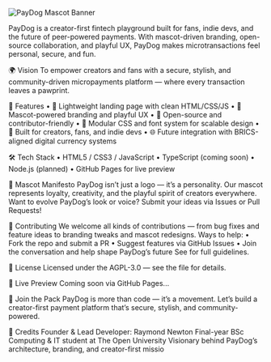 
![PayDog Mascot Banner](./Assets/Branding/paydog-banner.png)



PayDog is a creator-first fintech playground built for fans, indie devs, and the future of peer-powered payments. With mascot-driven branding, open-source collaboration, and playful UX, PayDog makes microtransactions feel personal, secure, and fun.


🌍 Vision
To empower creators and fans with a secure, stylish, and community-driven micropayments platform — where every transaction leaves a pawprint.

🚀 Features
• 	💸 Lightweight landing page with clean HTML/CSS/JS
• 	🐾 Mascot-powered branding and playful UX
• 	🔐 Open-source and contributor-friendly
• 	🧩 Modular CSS and font system for scalable design
• 	🔧 Built for creators, fans, and indie devs
• 	🌐 Future integration with BRICS-aligned digital currency systems

🛠️ Tech Stack
• 	HTML5 / CSS3 / JavaScript
• 	TypeScript (coming soon)
• 	Node.js (planned)
• 	GitHub Pages for live preview

🎨 Mascot Manifesto
PayDog isn’t just a logo — it’s a personality.
Our mascot represents loyalty, creativity, and the playful spirit of creators everywhere.
Want to evolve PayDog’s look or voice? Submit your ideas via Issues or Pull Requests!

🤝 Contributing
We welcome all kinds of contributions — from bug fixes and feature ideas to branding tweaks and mascot redesigns.
Ways to help:
• 	Fork the repo and submit a PR
• 	Suggest features via GitHub Issues
• 	Join the conversation and help shape PayDog’s future
See  for full guidelines.

📄 License
Licensed under the AGPL-3.0 — see the  file for details.

🔗 Live Preview
Coming soon via GitHub Pages...

🐾 Join the Pack
PayDog is more than code — it’s a movement.
Let’s build a creator-first payment platform that’s secure, stylish, and community-powered.

👤 Credits
Founder & Lead Developer: Raymond Newton
Final-year BSc Computing & IT student at The Open University
Visionary behind PayDog’s architecture, branding, and creator-first missio
